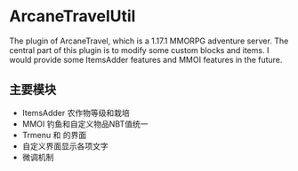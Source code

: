 # ArcaneTravelUtil
The plugin of ArcaneTravel, which is a 1.17.1 MMORPG adventure server. The central part of this plugin is to modify some custom blocks and items. I would provide some ItemsAdder features and MMOI features in the future.

## 主要模块

- ItemsAdder 农作物等级和栽培 
- MMOI 钓鱼和自定义物品NBT值统一
- Trmenu 和 的界面
- 自定义界面显示各项文字
- 微调机制
